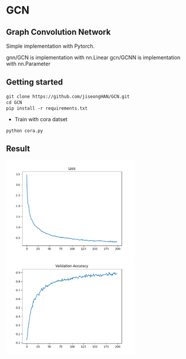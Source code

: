 # GCN

## Graph Convolution Network

Simple implementation with Pytorch.

gnn/GCN is implementation with nn.Linear
gcn/GCNN is implementation with nn.Parameter

## Getting started

```
git clone https://github.com/jiseongHAN/GCN.git
cd GCN
pip install -r requirements.txt
```
* Train with cora datset
```
python cora.py
```

## Result
<p float="center">
    <img src="asset/loss.png", width="350"/>
    <img src="asset/val.png", width="350"/>
</p>
